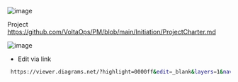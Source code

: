 
![image](https://user-images.githubusercontent.com/44178039/129778351-cfe4b85b-2934-4b05-8cab-663aaee6a322.png)

Project 
https://github.com/VoltaOps/PM/blob/main/Initiation/ProjectCharter.md

![image](https://user-images.githubusercontent.com/44178039/129781264-3e736e81-8ed0-48a8-b0e0-c88f866a4445.png)

* Edit via link 
 ```bash
  https://viewer.diagrams.net/?highlight=0000ff&edit=_blank&layers=1&nav=1&title=WBS-Design.drawio#R5VrbcpswEP0aP6YjJC7OY2unSab1TFp3mvZRNQooBcQI4Uu%2FvpIR5mZjZ3wBty8eON5F4uzq7Er2AI3C5T3HsT9hLgkGELjLARoPILyFQH4qYJUBNoIZ4HHqZpBRAFP6h2hQ%2B3kpdUlSMRSMBYLGVXDGoojMRAXDnLNF1eyFBdVRY%2ByRBjCd4aCJPlNX%2BBk6tECBPxDq%2BfnIBtDfhDg31kDiY5ctShC6G6ARZ0xkV%2BFyRALFXc5L5vdxx7ebiXESiUMcHu%2Bff9Ov7pfUfn1knvA%2FvVgPN6aem1jlL0xc%2Bf76lnHhM49FOLgr0A%2BcpZFL1FOBvCtsPjMWS9CQ4CsRYqWDiVPBJOSLMNDfZmOqgXa%2BioYSlvIZaZk%2F2hApE5CwkAi%2Bkn6cBFjQefX5WKeCt7HbuD4xKkeGQGetCa3MRSctRKD6CIG5R4T2KjiXF6VpFNA6Em%2BIivFPhEWu1DVNLXbOKcL3nnO8KhnEKizJ4dE1nNrCqdkbJmizlxfZDE6bAlYXKSADzVc%2FlP87y9kAPyVwA94BgHJkvNRjZHer8t0T4VS%2BPeEa7CCthteQVo7RQVppBuc4SDUN32UxxRIaYe42Uq6aUAufCjKN8TpGC1nut%2BnHnHBBlu2hboZGOyCryuFQU7QoSu9mNfqlsmuD3cGsiPNb%2BYLDK1di68AlA80j18xRNKNO1K4DmtGxNJ9EmhBqlyYbgDb780iT1ZCmCftFZaQhmLIXsZBRkZdjMicBi0OiO68%2BqdWmTexOrkCDlAt3DeWeAexpF064%2FpwD159hdylzm9e5Vpk7mOZjO7CjaHYaSvLE2as6HYBggiO5Ze%2BFfDhVke1ePYYN3r6RRNDIU4NFsjsEkkc3nQnKos7Zs1Hf6Mu0pcYfDlVv7WOuNkRdcwZrZd3aQhnYQpl1NsqaKVcs1b6wZlh9o03517dxlCyyBRoytT6TzmmDtSbStDunrbn7vWfMW7eYExwnyj8SxOO4FwqHnGp7aTqdE3jt2zSoD1b3b4fh9tBcqE90%2FhueT3KA%2F9b9MKopumm274dN1Gp%2Fnv1wzmG5Nvo4UWLV3EZcXJvqJwSda1MeohJdaaK6B5lLXiJ6ounmbS2TuufNaPA2ph4VWHn24lDYrtdBe9g1Z%2FDK9Rkdqs8IbA%2FNhY6FUZ95vnTVqp%2FKmqbVWrWc2qlvzb5atfaPlv8imU83S7LGb%2BD7p2HXHnTmH9PR7jraXMaX1jarvrc8Yz2Qt8W%2FTTJ2i7%2FsoLu%2F
```
